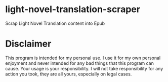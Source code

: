 # light-novel-translation-scraper

Scrap Light Novel Translation content into Epub

# Disclaimer

This program is intended for my personal use. I use it for my own personal enjoyment and never intended for any bad things that this program can cause.
Your usage is your responsibility. I will not take responsibility for any action you took, they are all yours, especially on legal cases.
